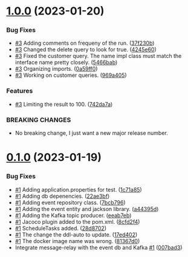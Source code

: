 # [1.0.0](https://github.com/winmicroservices/message-relay/compare/v0.1.0...v1.0.0) (2023-01-20)


### Bug Fixes

* [#3](https://github.com/winmicroservices/message-relay/issues/3) Adding comments on frequeny of the run. ([37f230b](https://github.com/winmicroservices/message-relay/commit/37f230bf20670d09bf73ba7f5ecd01b4ffeff903))
* [#3](https://github.com/winmicroservices/message-relay/issues/3) Changed the delete query to look for true. ([4245e60](https://github.com/winmicroservices/message-relay/commit/4245e607e45309ec9a48d72412f43494ec2930ac))
* [#3](https://github.com/winmicroservices/message-relay/issues/3) Fixed the customer query. The name impl class must match the interface name pretty closely. ([5466bab](https://github.com/winmicroservices/message-relay/commit/5466bab758089540d4b47355a1aa7035cd6ec935))
* [#3](https://github.com/winmicroservices/message-relay/issues/3) Organizing imports. ([0a59ff0](https://github.com/winmicroservices/message-relay/commit/0a59ff0814aa83fb42aa13b3161e9a628b6aae05))
* [#3](https://github.com/winmicroservices/message-relay/issues/3) Working on customer queries. ([969a405](https://github.com/winmicroservices/message-relay/commit/969a4058f295e151fc37f9b9d2cc6b3ad9f62b2a))


### Features

* [#3](https://github.com/winmicroservices/message-relay/issues/3) Limiting the result to 100. ([742da7a](https://github.com/winmicroservices/message-relay/commit/742da7af72e5d009de55bd40b71dad7e3dda1c9b))


### BREAKING CHANGES

* No breaking change, I just want a new major release number.



# [0.1.0](https://github.com/winmicroservices/message-relay/compare/007bad3b742759f01396aac7835e766c6391ec33...v0.1.0) (2023-01-19)


### Bug Fixes

* [#1](https://github.com/winmicroservices/message-relay/issues/1) Adding application.properties for test. ([1c71a85](https://github.com/winmicroservices/message-relay/commit/1c71a8599bb99c4c209eded9e0d77d7d2c779fb9))
* [#1](https://github.com/winmicroservices/message-relay/issues/1) Adding db depenencies. ([22ae3bf](https://github.com/winmicroservices/message-relay/commit/22ae3bf8082e2f4b6d6e3ce02846d0ba02bcc513))
* [#1](https://github.com/winmicroservices/message-relay/issues/1) Adding event repository class. ([7bcb796](https://github.com/winmicroservices/message-relay/commit/7bcb796e20fbac9350909376328c8ee9023d4782))
* [#1](https://github.com/winmicroservices/message-relay/issues/1) Adding the event entity and jackson library. ([a44395d](https://github.com/winmicroservices/message-relay/commit/a44395d0528a4a35ac3e5da882c6a6372b0d3a5b))
* [#1](https://github.com/winmicroservices/message-relay/issues/1) Adding the Kafka topic producer. ([eeab7eb](https://github.com/winmicroservices/message-relay/commit/eeab7eb8cfa047babe0ef5ed202470faa9f3c36d))
* [#1](https://github.com/winmicroservices/message-relay/issues/1) Jacoco plugin added to the pom.xml. ([8cfd2f4](https://github.com/winmicroservices/message-relay/commit/8cfd2f4de69087340d1a73dbf9673f48e0eefbdc))
* [#1](https://github.com/winmicroservices/message-relay/issues/1) ScheduleTasks added. ([28d8702](https://github.com/winmicroservices/message-relay/commit/28d87027d729eab34add681944d1f00fd96e6d39))
* [#1](https://github.com/winmicroservices/message-relay/issues/1) The change the ddl-auto to update. ([17ed402](https://github.com/winmicroservices/message-relay/commit/17ed40221ebf98d67edb33715ccf54c27de14eb4))
* [#1](https://github.com/winmicroservices/message-relay/issues/1) The docker image name was wrong. ([81367d0](https://github.com/winmicroservices/message-relay/commit/81367d081508b6e7bf1b18ca6a056c95a8a8be09))
* Integrate message-relay with the event db and Kafka [#1](https://github.com/winmicroservices/message-relay/issues/1) ([007bad3](https://github.com/winmicroservices/message-relay/commit/007bad3b742759f01396aac7835e766c6391ec33))



